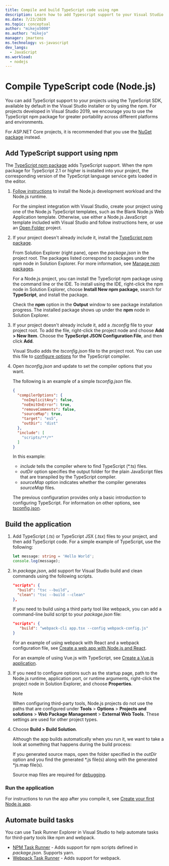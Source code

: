 ```yaml
---
title: Compile and build TypeScript code using npm
description: Learn how to add Typescript support to your Visual Studio projects by using the Node Package Manager (npm).
ms.date: 7/23/2020
ms.topic: conceptual
author: "mikejo5000"
ms.author: "mikejo"
manager: jmartens
ms.technology: vs-javascript
dev_langs:
  - JavaScript
ms.workload:
  - nodejs
---
```

# Compile TypeScript code (Node.js)

You can add TypeScript support to your projects using the TypeScript SDK, available by default in the Visual Studio installer or by using the npm. For projects developed in Visual Studio 2019, we encourage you to use the TypeScript npm package for greater portability across different platforms and environments.

For ASP.NET Core projects, it is recommended that you use the [NuGet package](../javascript/compile-typescript-code-nuget.md) instead.

## Add TypeScript support using npm

The [TypeScript npm package](https://www.npmjs.com/package/typescript) adds TypeScript support. When the npm package for TypeScript 2.1 or higher is installed into your project, the corresponding version of the TypeScript language service gets loaded in the editor.

1. [Follow instructions](../ide/quickstart-nodejs.md?toc=%252fvisualstudio%252fjavascript%252ftoc.json) to install the Node.js development workload and the Node.js runtime.

   For the simplest integration with Visual Studio, create your project using one of the Node.js TypeScript templates, such as the Blank Node.js Web Application template. Otherwise, use either a Node.js JavaScript template included with Visual Studio and follow instructions here, or use an [Open Folder](../javascript/develop-javascript-code-without-solutions-projects.md) project.

1. If your project doesn't already include it, install the [TypeScript npm package](https://www.npmjs.com/package/typescript).

   From Solution Explorer (right pane), open the *package.json* in the project root. The packages listed correspond to packages under the npm node in Solution Explorer. For more information, see [Manage npm packages](../javascript/npm-package-management.md).

   For a Node.js project, you can install the TypeScript npm package using the command line or the IDE. To install using the IDE, right-click the npm node in Solution Explorer, choose **Install New npm package**, search for **TypeScript**, and install the package.

   Check the **npm** option in the **Output** window to see package installation progress. The installed package shows up under the **npm** node in Solution Explorer.

1. If your project doesn't already include it, add a *.tsconfig* file to your project root. To add the file, right-click the project node and choose **Add > New Item**. Choose the **TypeScript JSON Configuration File**, and then click **Add**.

   Visual Studio adds the *tsconfig.json* file to the project root. You can use this file to [configure options](https://www.typescriptlang.org/docs/handbook/tsconfig-json.html) for the TypeScript compiler.

1. Open *tsconfig.json* and update to set the compiler options that you want.

   The following is an example of a simple *tsconfig.json* file.

   ```json
   {
     "compilerOptions": {
       "noImplicitAny": false,
       "noEmitOnError": true,
       "removeComments": false,
       "sourceMap": true,
       "target": "es5",
       "outDir": "dist"
     },
     "include": [
       "scripts/**/*"
     ]
   }
   ```

   In this example:
   - *include* tells the compiler where to find TypeScript (*.ts) files.
   - *outDir* option specifies the output folder for the plain JavaScript files that are transpiled by the TypeScript compiler.
   - *sourceMap* option indicates whether the compiler generates *sourceMap* files.

   The previous configuration provides only a basic introduction to configuring TypeScript. For information on other options, see [tsconfig.json](https://www.typescriptlang.org/docs/handbook/tsconfig-json.html).

## Build the application

1. Add TypeScript (*.ts*) or TypeScript JSX (*.tsx*) files to your project, and then add TypeScript code. For a simple example of TypeScript, use the following:

   ```typescript
   let message: string = 'Hello World';
   console.log(message);
   ```

1. In *package.json*, add support for Visual Studio build and clean commands using the following scripts.

   ```json
   "scripts": {
     "build": "tsc --build",
     "clean": "tsc --build --clean"
   },
   ```

   If you need to build using a third party tool like webpack, you can add a command-line build script to your *package.json* file:

   ```json
   "scripts": {
      "build": "webpack-cli app.tsx --config webpack-config.js"
   }
   ```

   For an example of using webpack with React and a webpack configuration file, see [Create a web app with Node.js and React](../javascript/tutorial-nodejs-with-react-and-jsx.md).

   For an example of using Vue.js with TypeScript, see [Create a Vue.js application](/javascript/create-application-with-vuejs).

1. If you need to configure options such as the startup page, path to the Node.js runtime, application port, or runtime arguments, right-click the project node in Solution Explorer, and choose **Properties**.

   >[!NOTE]
   > When configuring third-party tools, Node.js projects do not use the paths that are configured under **Tools** > **Options** > **Projects and solutions** > **Web Package Management** > **External Web Tools**. These settings are used for other project types.

1. Choose **Build > Build Solution**.

   Although the app builds automatically when you run it, we want to take a look at something that happens during the build process:

   If you generated source maps, open the folder specified in the *outDir* option and you find the generated \*.js file(s) along with the generated \*js.map file(s).

   Source map files are required for [debugging](../javascript/debug-nodejs.md).

### Run the application

For instructions to run the app after you compile it, see [Create your first Node.js app](../ide/quickstart-nodejs.md?toc=%252fvisualstudio%252fjavascript%252ftoc.json#run-the-app).

## Automate build tasks

You can use Task Runner Explorer in Visual Studio to help automate tasks for third-party tools like npm and webpack.

- [NPM Task Runner](https://marketplace.visualstudio.com/items?itemName=MadsKristensen.NPMTaskRunner) - Adds support for npm scripts defined in *package.json*. Supports yarn.
- [Webpack Task Runner](https://marketplace.visualstudio.com/items?itemName=MadsKristensen.WebPackTaskRunner) - Adds support for webpack.
